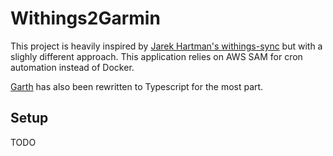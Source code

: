 # Withings2Garmin

This project is heavily inspired by [Jarek Hartman's withings-sync](https://github.com/jaroslawhartman/withings-sync) but with a slighly different approach. This application relies on AWS SAM for cron automation instead of Docker.

[Garth](https://github.com/matin/garth) has also been rewritten to Typescript for the most part.

## Setup

TODO
